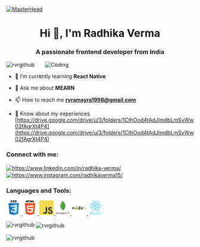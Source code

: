 [![MasterHead]( https://mediatemple.net/blog/wp-content/uploads/2014/04/blog-hero-image.png)](https://rvrgithub.io)

<h1 align="center">Hi 👋, I'm Radhika Verma</h1>
<h3 align="center">A passionate frontend developer from India</h3>
<img align="right" alt="Coding" width="400" src="https://arunseo.com/wp-content/uploads/2021/02/contact-us.gif">
<p align="left"> <img src="https://komarev.com/ghpvc/?username=rvrgithub&label=Profile%20views&color=0e75b6&style=flat" alt="rvrgithub" /> </p>

- 🌱 I’m currently learning **React Native**

- 💬 Ask me about **MEARN**

- 📫 How to reach me **rvramayra1998@gmail.com**

- 📄 Know about my experiences [https://drive.google.com/drive/u/3/folders/1CthOod4tAdJlmdbLmSvWw02fAgrXt4P4](https://drive.google.com/drive/u/3/folders/1CthOod4tAdJlmdbLmSvWw02fAgrXt4P4)

<h3 align="left">Connect with me:</h3>
<p align="left">
<a href="https://linkedin.com/in/https://www.linkedin.com/in/radhika-verma/" target="blank"><img align="center" src="https://raw.githubusercontent.com/rahuldkjain/github-profile-readme-generator/master/src/images/icons/Social/linked-in-alt.svg" alt="https://www.linkedin.com/in/radhika-verma/" height="30" width="40" /></a>
<a href="https://instagram.com/https://www.instagram.com/radhikaverma15/" target="blank"><img align="center" src="https://raw.githubusercontent.com/rahuldkjain/github-profile-readme-generator/master/src/images/icons/Social/instagram.svg" alt="https://www.instagram.com/radhikaverma15/" height="30" width="40" /></a>
</p>

<h3 align="left">Languages and Tools:</h3>
<p align="left"> <a href="https://www.w3schools.com/css/" target="_blank" rel="noreferrer"> <img src="https://raw.githubusercontent.com/devicons/devicon/master/icons/css3/css3-original-wordmark.svg" alt="css3" width="40" height="40"/> </a> <a href="https://www.w3.org/html/" target="_blank" rel="noreferrer"> <img src="https://raw.githubusercontent.com/devicons/devicon/master/icons/html5/html5-original-wordmark.svg" alt="html5" width="40" height="40"/> </a> <a href="https://developer.mozilla.org/en-US/docs/Web/JavaScript" target="_blank" rel="noreferrer"> <img src="https://raw.githubusercontent.com/devicons/devicon/master/icons/javascript/javascript-original.svg" alt="javascript" width="40" height="40"/> </a> <a href="https://www.mongodb.com/" target="_blank" rel="noreferrer"> <img src="https://raw.githubusercontent.com/devicons/devicon/master/icons/mongodb/mongodb-original-wordmark.svg" alt="mongodb" width="40" height="40"/> </a> <a href="https://nodejs.org" target="_blank" rel="noreferrer"> <img src="https://raw.githubusercontent.com/devicons/devicon/master/icons/nodejs/nodejs-original-wordmark.svg" alt="nodejs" width="40" height="40"/> </a> <a href="https://reactjs.org/" target="_blank" rel="noreferrer"> <img src="https://raw.githubusercontent.com/devicons/devicon/master/icons/react/react-original-wordmark.svg" alt="react" width="40" height="40"/> </a> </p>

<p><img align="left" src="https://github-readme-stats.vercel.app/api/top-langs?username=rvrgithub&show_icons=true&locale=en&layout=compact" alt="rvrgithub" /></p>

<p>&nbsp;<img align="center" src="https://github-readme-stats.vercel.app/api?username=rvrgithub&show_icons=true&locale=en" alt="rvrgithub" /></p>

<p><img align="center" src="https://github-readme-streak-stats.herokuapp.com/?user=rvrgithub&" alt="rvrgithub" /></p>

